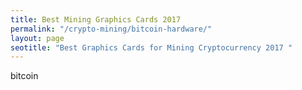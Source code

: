 ```yaml
---
title: Best Mining Graphics Cards 2017   
permalink: "/crypto-mining/bitcoin-hardware/"
layout: page
seotitle: "Best Graphics Cards for Mining Cryptocurrency 2017 " 
---
```


bitcoin 